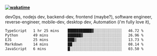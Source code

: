 **[![wakatime](https://wakatime.com/badge/user/87646243-158a-4241-a3cb-668e1fa2dbb8.svg)](https://wakatime.com/@87646243-158a-4241-a3cb-668e1fa2dbb8?style=plastic)**


devOps, nodejs dev, backend-dev, frontend (maybe?), software engineer, reverse-engineer, mobile-dev, desktop dev, Automation (i'm fully love it), 

<!--START_SECTION:waka-->

```txt
TypeScript   1 hr 25 mins    ███████████▓░░░░░░░░░░░░░   46.72 %
Python       49 mins         ██████▓░░░░░░░░░░░░░░░░░░   26.96 %
EJS          25 mins         ███▒░░░░░░░░░░░░░░░░░░░░░   13.73 %
Markdown     14 mins         ██░░░░░░░░░░░░░░░░░░░░░░░   08.14 %
JavaScript   6 mins          █░░░░░░░░░░░░░░░░░░░░░░░░   03.50 %
```

<!--END_SECTION:waka-->
